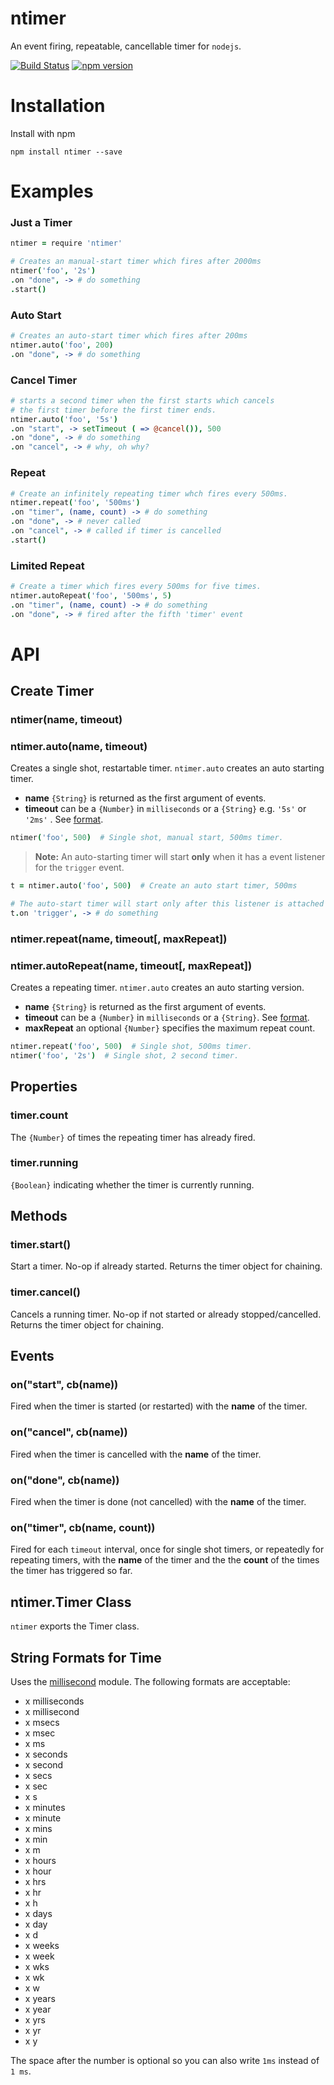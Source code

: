 # ntimer
An event firing, repeatable, cancellable timer for `nodejs`.

[![Build Status](https://travis-ci.org/venkatperi/ntimer.svg?branch=master)](https://travis-ci.org/venkatperi/ntimer)
[![npm version](https://badge.fury.io/js/ntimer.svg)](https://badge.fury.io/js/ntimer)

# Installation

Install with npm

```shell
npm install ntimer --save
```

# Examples
### Just a Timer

```coffeescript
ntimer = require 'ntimer'

# Creates an manual-start timer which fires after 2000ms
ntimer('foo', '2s')
.on "done", -> # do something
.start()
```

### Auto Start

```coffeescript
# Creates an auto-start timer which fires after 200ms
ntimer.auto('foo', 200)
.on "done", -> # do something
```

### Cancel Timer

```coffeescript
# starts a second timer when the first starts which cancels 
# the first timer before the first timer ends.
ntimer.auto('foo', '5s')
.on "start", -> setTimeout ( => @cancel()), 500
.on "done", -> # do something
.on "cancel", -> # why, oh why?
```
### Repeat

```coffeescript
# Create an infinitely repeating timer whch fires every 500ms.
ntimer.repeat('foo', '500ms')
.on "timer", (name, count) -> # do something
.on "done", -> # never called
.on "cancel", -> # called if timer is cancelled
.start()
```
### Limited Repeat

```coffeescript
# Create a timer which fires every 500ms for five times.
ntimer.autoRepeat('foo', '500ms', 5)
.on "timer", (name, count) -> # do something
.on "done", -> # fired after the fifth 'timer' event
```

# API

## Create Timer

### ntimer(name, timeout)

### ntimer.auto(name, timeout)

Creates a single shot, restartable timer. `ntimer.auto` creates an auto starting timer.

* **name** `{String}` is returned as the first argument of events.
* **timeout** can be a `{Number}` in `milliseconds` or a `{String}` e.g. `'5s'` or `'2ms'` . See [format](https://github.com/unshiftio/millisecond). 

```coffeescript
ntimer('foo', 500)  # Single shot, manual start, 500ms timer.
```

> **Note:** An auto-starting timer will start **only** when it has a event listener for the `trigger` event.

```coffeescript
t = ntimer.auto('foo', 500)  # Create an auto start timer, 500ms

# The auto-start timer will start only after this listener is attached
t.on 'trigger', -> # do something
```

### ntimer.repeat(name, timeout[, maxRepeat])

### ntimer.autoRepeat(name, timeout[, maxRepeat])

Creates a repeating timer. `ntimer.auto` creates an auto starting version.

* **name** `{String}` is returned as the first argument of events.
* **timeout** can be a `{Number}` in `milliseconds` or a `{String}`. See [format](https://github.com/unshiftio/millisecond). 
* **maxRepeat** an optional `{Number}` specifies the maximum repeat count. 
```coffeescript
ntimer.repeat('foo', 500)  # Single shot, 500ms timer.
ntimer('foo', '2s')  # Single shot, 2 second timer.
```

## Properties

### timer.count

The `{Number}` of times the repeating timer has already fired.

### timer.running

`{Boolean}` indicating whether the timer is currently running.

## Methods

### timer.start()

Start a timer. No-op if already started. Returns the timer object for chaining.

### timer.cancel()
Cancels a running timer. No-op if not started or already stopped/cancelled. Returns the timer object for chaining.

## Events

### on("start", cb(name))

Fired when the timer is started (or restarted) with the **name** of the timer.

### on("cancel", cb(name))

Fired when the timer is cancelled with the **name** of the timer.

### on("done", cb(name))

Fired when the timer is done (not cancelled) with the **name** of the timer.

### on("timer", cb(name, count))

Fired for each `timeout` interval,  once for single shot timers, or repeatedly for repeating timers, with the **name** of the timer and the the **count** of the times the timer has triggered so far.

## ntimer.Timer Class
`ntimer` exports the Timer class.

## String Formats for Time

Uses the [millisecond](https://github.com/unshiftio/millisecond) module. The following formats are acceptable:

- x milliseconds
- x millisecond
- x msecs
- x msec
- x ms
- x seconds
- x second
- x secs
- x sec
- x s
- x minutes
- x minute
- x mins
- x min
- x m
- x hours
- x hour
- x hrs
- x hr
- x h
- x days
- x day
- x d
- x weeks
- x week
- x wks
- x wk
- x w
- x years
- x year
- x yrs
- x yr
- x y


The space after the number is optional so you can also write `1ms` instead of `1 ms`.
